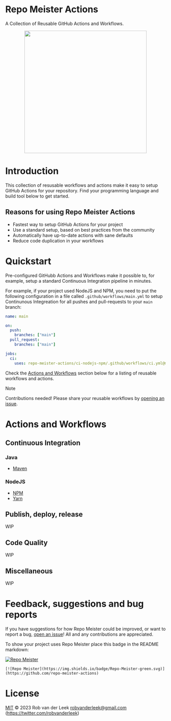 # Repo Meister Actions

A Collection of Reusable GitHub Actions and Workflows.

<div align="center">
  <img src="docs/repo-meister-logo.png" width="384"/>
</div>

# Introduction

This collection of resusable workflows and actions make it easy to setup GitHub
Actions for your repository. Find your programming language and build tool
below to get started.

## Reasons for using Repo Meister Actions

- Fastest way to setup GitHub Actions for your project
- Use a standard setup, based on best practices from the community
- Automatically have up-to-date actions with sane defaults
- Reduce code duplication in your workflows

# Quickstart

Pre-configured GitHubb Actions and Workflows make it possible to, for example,
setup a standard Continuous Integration pipeline in minutes.

For example, if your project used NodeJS and NPM, you need to put the following
configuration in a file called `.github/workflows/main.yml` to setup
Continunous Integreation for all pushes and pull-requests to your `main`
branch:

```yaml
name: main

on:
  push:
    branches: ["main"]
  pull_request:
    branches: ["main"]

jobs:
  ci:
    uses: repo-meister-actions/ci-nodejs-npm/.github/workflows/ci.yml@main
```

Check the [Actions and Workflows](#actions-and-workflows) section below for a
listing of reusable workflows and actions.

> [!NOTE]
> Contributions needed! Please share your reusable workflows by [opening an issue](https://github.com/repo-meister-actions/.github/issues/new).

# Actions and Workflows

## Continuous Integration

### Java

- [Maven](https://github.com/repo-meister-actions/ci-java-maven#readme)

### NodeJS

- [NPM](https://github.com/repo-meister-actions/ci-nodejs-npm#readme)
- [Yarn](https://github.com/repo-meister-actions/ci-nodejs-yarn#readme)

## Publish, deploy, release

WIP

## Code Quality

WIP

## Miscellaneous

WIP

# Feedback, suggestions and bug reports

If you have suggestions for how Repo Meister could be improved, or want to
report a bug, [open an
issue](https://github.com/repo-meister-actions/.github/issues)! All and any
contributions are appreciated.

To show your project uses Repo Meister place this badge in the README markdown:

[![Repo Meister](https://img.shields.io/badge/Repo-Meister-green.svg)](https://github.com/repo-meister-actions)

```
[![Repo Meister](https://img.shields.io/badge/Repo-Meister-green.svg)](https://github.com/repo-meister-actions)
```

# License

[MIT](LICENSE) © 2023 Rob van der Leek <robvanderleek@gmail.com>
(https://twitter.com/robvanderleek)

